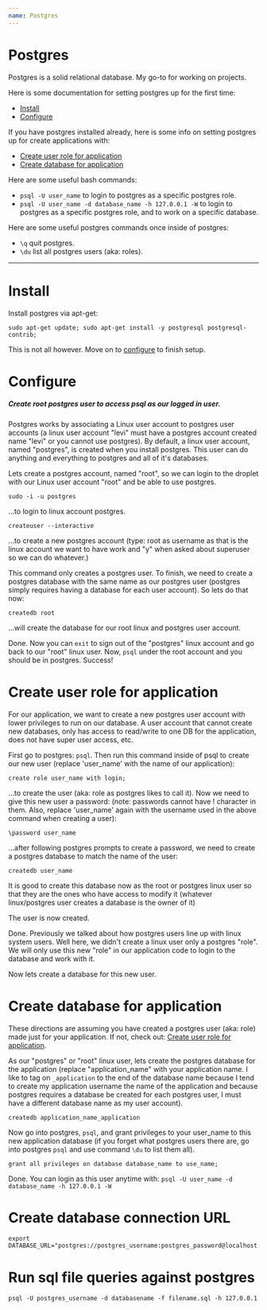 ```yaml
---
name: Postgres
---
```


# Postgres

Postgres is a solid relational database. My go-to for working on projects.

Here is some documentation for setting postgres up for the first time:

* [Install](#install)
* [Configure](#configure)

If you have postgres installed already, here is some info on setting postgres up for create applications with:

* [Create user role for application](#create-user-role-for-application)
* [Create database for application](#create-database-for-application)

Here are some useful bash commands:

* `psql -U user_name` to login to postgres as a specific postgres role.
* `psql -U user_name -d database_name -h 127.0.0.1 -W`  to login to postgres as a specific postgres role, and to work on a specific database.

Here are some useful postgres commands once inside of postgres:

* `\q` quit postgres.
* `\du` list all postgres users (aka: roles).

---

# Install

Install postgres via apt-get:

```
sudo apt-get update; sudo apt-get install -y postgresql postgresql-contrib;
```
This is not all however. Move on to [configure](#configure) to finish setup.

# Configure

##### Create root postgres user to access psql as our logged in user.

Postgres works by associating a Linux user account to postgres user accounts (a linux user account "levi" must have a postgres account created name "levi" or you cannot use postgres). By default, a linux user account, named "postgres", is created when you install postgres. This user can do anything and everything to postgres and all of it's databases.

Lets create a postgres account, named "root", so we can login to the droplet with our Linux user account "root" and be able to use postgres.
```
sudo -i -u postgres
```
...to login to linux account postgres.
```
createuser --interactive
```
...to create a new postgres account (type: root as username as that is the linux account we want to have work and "y" when asked about superuser so we can do whatever.)

This command only creates a postgres user. To finish, we need to create a postgres database with the same name as our postgres user (postgres simply requires having a database for each user account). So lets do that now:
```
createdb root
```
...will create the database for our root linux and postgres user account.

Done. Now you can `exit` to sign out of the "postgres" linux account and go back to our "root" linux user. Now, `psql` under the root account and you should be in postgres. Success!

# Create user role for application

For our application, we want to create a new postgres user account with lower privileges to run on our database. A user account that cannot create new databases, only has access to read/write to one DB for the application, does not have super user access, etc.

First go to postgres: `psql`. Then run this command inside of psql to create our new user (replace 'user_name' with the name of our application):
```
create role user_name with login;
```
...to create the user (aka: role as postgres likes to call it). Now we need to give this new user a password: (note: passwords cannot have ! character in them. Also, replace 'user_name' again with the username used in the above command when creating a user):
```
\password user_name
```
...after following postgres prompts to create a password, we need to create a postgres database to match the name of the user:
```
createdb user_name
```
It is good to create this database now as the root or postgres linux user so that they are the ones who have access to modify it (whatever linux/postgres user creates a database is the owner of it)

The user is now created.

Done. Previously we talked about how postgres users line up with linux system users. Well here, we didn't create a linux user only a postgres "role". We will only use this new "role" in our application code to login to the database and work with it.

Now lets create a database for this new user.

# Create database for application

These directions are assuming you have created a postgres user (aka: role) made just for your application. If not, check out: [Create user role for application](#create-user-role-for-application).

As our "postgres" or "root" linux user, lets create the postgres database for the application (replace "application_name" with your application name. I like to tag on `_application` to the end of the database name because I tend to create my application username the name of the application and because postgres requires a database be created for each postgres user, I must have a different database name as my user account).
```
createdb application_name_application
```

Now go into postgres, `psql`, and grant privileges to your user_name to this new application database (if you forget what postgres users there are, go into postgres `psql` and use command `\du` to list them all).
```
grant all privileges on database database_name to use_name;
```

Done. You can login as this user anytime with: `psql -U user_name -d database_name -h 127.0.0.1 -W`

# Create database connection URL

```
export DATABASE_URL="postgres://postgres_username:postgres_password@localhost:5432/postgres_db_name"
```

# Run sql file queries against postgres

```
psql -U postgres_username -d databasename -f filename.sql -h 127.0.0.1
```
